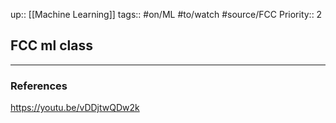 up:: [[Machine Learning]]
tags:: #on/ML  #to/watch #source/FCC
Priority:: 2

## FCC ml class



---

### References
https://youtu.be/vDDjtwQDw2k
